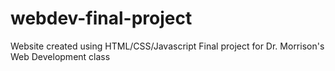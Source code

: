 # webdev-final-project
Website created using HTML/CSS/Javascript
Final project for Dr. Morrison's Web Development class

